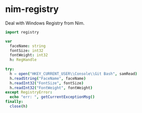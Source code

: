 # nim-registry

Deal with Windows Registry from Nim.

```nim
import registry

var
  faceName: string
  fontSize: int32
  fontWeight: int32 
  h: RegHandle
  
try:
  h = open("HKEY_CURRENT_USER\\Console\\Git Bash", samRead)
  h.readString("FaceName", faceName)
  h.readInt32("FontSize", fontSize)
  h.readInt32("FontWeight", fontWeight)
except RegistryError:
  echo "err: ", getCurrentExceptionMsg()
finally:
  close(h)
```
